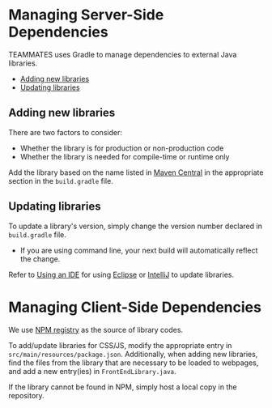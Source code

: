 
# Managing Server-Side Dependencies

TEAMMATES uses Gradle to manage dependencies to external Java libraries.

- [Adding new libraries](#adding-new-libraries)
- [Updating libraries](#updating-libraries)

## Adding new libraries

There are two factors to consider:
- Whether the library is for production or non-production code
- Whether the library is needed for compile-time or runtime only

Add the library based on the name listed in [Maven Central](http://search.maven.org) in the appropriate section in the `build.gradle` file.

## Updating libraries

To update a library's version, simply change the version number declared in `build.gradle` file.

- If you are using command line, your next build will automatically reflect the change.

Refer to [Using an IDE](ide-usage.md) for using [Eclipse](ide-usage.md#updating-libraries-in-eclipse) or [IntelliJ](ide-usage.md#updating-libraries-in-intellij) to update libraries.

# Managing Client-Side Dependencies

We use [NPM registry](https://www.npmjs.com) as the source of library codes.

To add/update libraries for CSS/JS, modify the appropriate entry in `src/main/resources/package.json`.
Additionally, when adding new libraries, find the files from the library that are necessary to be loaded to webpages, and add a new entry(ies) in `FrontEndLibrary.java`.

If the library cannot be found in NPM, simply host a local copy in the repository.
